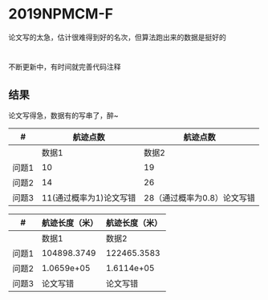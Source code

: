 # 2019NPMCM-F
论文写的太急，估计很难得到好的名次，但算法跑出来的数据是挺好的
#
不断更新中，有时间就完善代码注释

## 结果

论文写得急，数据有的写串了，醉~

| # | 航迹点数 |航迹点数|
|--- |-------|----|
|  | 数据1 |数据2|
| 问题1 |10  |19|
| 问题2 | 14 |26|
| 问题3 |  11(通过概率为1)论文写错|28（通过概率为0.8）论文写错|

| # | 航迹长度（米） |航迹长度（米）|
|-----|----|-----|
|  | 数据1 |数据2|
| 问题1 |104898.3749  |122465.3583|
| 问题2 | 1.0659e+05 |1.6114e+05|
| 问题3 |  论文写错|论文写错|


